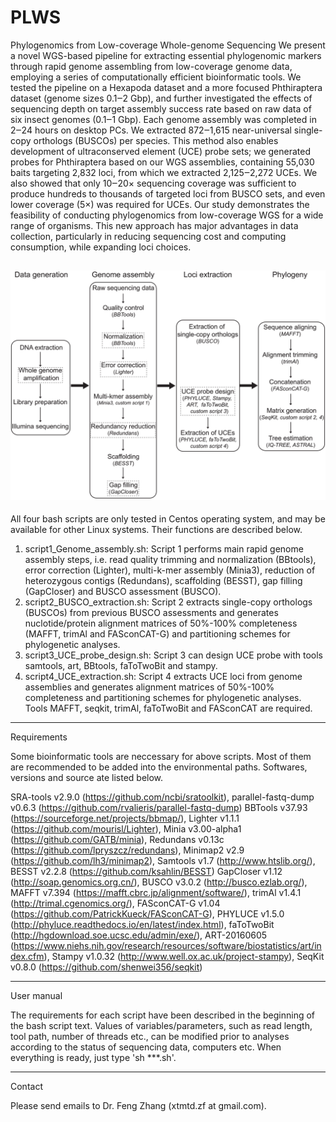 # PLWS
Phylogenomics from Low-coverage Whole-genome Sequencing
We present a novel WGS-based pipeline for extracting essential phylogenomic markers through rapid genome assembling from low-coverage genome data, employing a series of computationally efficient bioinformatic tools. We tested the pipeline on a Hexapoda dataset and a more focused Phthiraptera dataset (genome sizes 0.1‒2 Gbp), and further investigated the effects of sequencing depth on target assembly success rate based on raw data of six insect genomes (0.1‒1 Gbp). Each genome assembly was completed in 2‒24 hours on desktop PCs. We extracted 872‒1,615 near-universal single-copy orthologs (BUSCOs) per species. This method also enables development of ultraconserved element (UCE) probe sets; we generated probes for Phthiraptera based on our WGS assemblies, containing 55,030 baits targeting 2,832 loci, from which we extracted 2,125‒2,272 UCEs. We also showed that only 10‒20× sequencing coverage was sufficient to produce hundreds to thousands of targeted loci from BUSCO sets, and even lower coverage (5×) was required for UCEs. Our study demonstrates the feasibility of conducting phylogenomics from low-coverage WGS for a wide range of organisms. This new approach has major advantages in data collection, particularly in reducing sequencing cost and computing consumption, while expanding loci choices.

![image](https://raw.githubusercontent.com/xtmtd/image/master/WGS_pipeline.png)
----------------------------------------------------------------------------------------------------------------------------------------
All four bash scripts are only tested in Centos operating system, and may be available for other Linux systems. Their functions are described below.
  1. script1_Genome_assembly.sh: Script 1 performs main rapid genome assembly steps, i.e. read quality trimming and normalization (BBtools),  error correction (Lighter), multi-k-mer assembly (Minia3), reduction of heterozygous contigs (Redundans), scaffolding (BESST), gap filling (GapCloser) and BUSCO assessment (BUSCO).
  2. script2_BUSCO_extraction.sh: Script 2 extracts single-copy orthologs (BUSCOs) from previous BUSCO assessments and generates nuclotide/protein alignment matrices of 50%-100% completeness (MAFFT, trimAl and FASconCAT-G) and partitioning schemes for phylogenetic analyses.
  3. script3_UCE_probe_design.sh: Script 3 can design UCE probe with tools samtools, art, BBtools, faToTwoBit and stampy.
  4. script4_UCE_extraction.sh: Script 4 extracts UCE loci from genome assemblies and generates alignment matrices of 50%-100% completeness and partitioning schemes for phylogenetic analyses. Tools MAFFT, seqkit, trimAl, faToTwoBit and FASconCAT are required.

----------------------------------------------------------------------------------------------------------------------------------------
Requirements

Some bioinformatic tools are neccessary for above scripts. Most of them are recommended to be added into the environmental paths. Softwares, versions and source ate listed below.

  SRA-tools v2.9.0 (https://github.com/ncbi/sratoolkit), parallel-fastq-dump v0.6.3 (https://github.com/rvalieris/parallel-fastq-dump)
  BBTools v37.93 (https://sourceforge.net/projects/bbmap/), Lighter v1.1.1 (https://github.com/mourisl/Lighter), Minia v3.00-alpha1	(https://github.com/GATB/minia), Redundans v0.13c	(https://github.com/lpryszcz/redundans), Minimap2 v2.9	(https://github.com/lh3/minimap2), Samtools v1.7	(http://www.htslib.org/), BESST v2.2.8	(https://github.com/ksahlin/BESST)
  GapCloser v1.12	(http://soap.genomics.org.cn/), BUSCO v3.0.2	(http://busco.ezlab.org/), MAFFT v7.394	(https://mafft.cbrc.jp/alignment/software/), trimAl v1.4.1	(http://trimal.cgenomics.org/), FASconCAT-G v1.04	(https://github.com/PatrickKueck/FASconCAT-G), PHYLUCE v1.5.0	(http://phyluce.readthedocs.io/en/latest/index.html), faToTwoBit	(http://hgdownload.soe.ucsc.edu/admin/exe/), ART-20160605	(https://www.niehs.nih.gov/research/resources/software/biostatistics/art/index.cfm), Stampy v1.0.32	(http://www.well.ox.ac.uk/project-stampy), SeqKit v0.8.0	(https://github.com/shenwei356/seqkit)

----------------------------------------------------------------------------------------------------------------------------------------
User manual

The requirements for each script have been described in the beginning of the bash script text. Values of variables/parameters, such as read length, tool path, number of threads etc., can be modified prior to analyses according to the status of sequencing data, computers etc. When everything is ready, just type 'sh ***.sh'.

----------------------------------------------------------------------------------------------------------------------------------------
Contact

Please send emails to Dr. Feng Zhang (xtmtd.zf at gmail.com).
